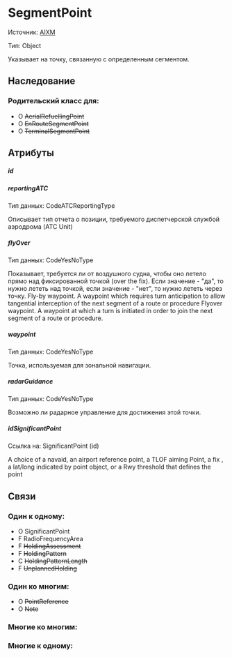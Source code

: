 SegmentPoint
============
Источник: [AIXM](https://extranet.eurocontrol.int/http://webprisme.cfmu.eurocontrol.int/aixmwiki_public/bin/view/AIXM/Class_SegmentPoint)

Тип: Object

Указывает на точку, связанную с определенным сегментом.

## Наследование

### Родительский класс для:
- O ~~AerialRefuellingPoint~~
- O ~~EnRouteSegmentPoint~~
- O ~~TerminalSegmentPoint~~

## Атрибуты

##### id

##### reportingATC
Тип данных: CodeATCReportingType

Описывает тип отчета о позиции, требуемого диспетчерской службой аэродрома (ATC Unit)

##### flyOver
Тип данных: CodeYesNoType

Показывает, требуется ли от воздушного судна, чтобы оно летело прямо над фиксированной точкой (over the fix). Если значение - "да", то нужно лететь над точкой, если значение - "нет", то нужно лететь через точку.
Fly-by waypoint. A waypoint which requires turn anticipation to allow tangential interception of the next segment of a route or procedure
Flyover waypoint. A waypoint at which a turn is initiated in order to join the next segment of a route or procedure.

##### waypoint
Тип данных: CodeYesNoType

Точка, используемая для зональной навигации.

##### radarGuidance
Тип данных: CodeYesNoType

Возможно ли радарное управление для достижения этой точки.

##### idSignificantPoint
Ссылка на: SignificantPoint (id)

A choice of a navaid, an airport reference point, a TLOF aiming Point, a fix , a lat/long indicated by point object, or a Rwy threshold that defines the point

## Связи

### Один к одному:

- O SignificantPoint
- F RadioFrequencyArea
- F ~~HoldingAssessment~~
- F ~~HoldingPattern~~
- C ~~HoldingPatternLength~~
- F ~~UnplannedHolding~~

### Один ко многим:

- O ~~PointReference~~
- O ~~Note~~

### Многие ко многим:

### Многие к одному:

